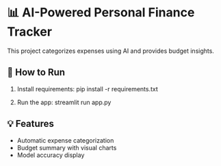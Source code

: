 # 📊 AI-Powered Personal Finance Tracker

This project categorizes expenses using AI and provides budget insights.

## 🚀 How to Run
1. Install requirements:
pip install -r requirements.txt

2. Run the app:
streamlit run app.py

## 💡 Features
- Automatic expense categorization
- Budget summary with visual charts
- Model accuracy display

